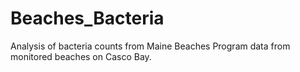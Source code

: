 # Beaches_Bacteria
Analysis of bacteria counts from Maine Beaches Program data from monitored 
beaches on Casco Bay.

